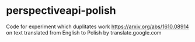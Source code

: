 # perspectiveapi-polish
Code for experiment which duplitates work https://arxiv.org/abs/1610.08914 on text translated from English to Polish by translate.google.com
